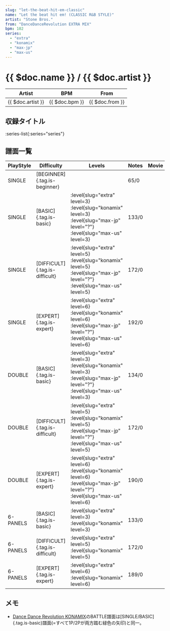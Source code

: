 ```yaml
---
slug: "let-the-beat-hit-em-classic"
name: "Let the beat hit em! (CLASSIC R&B STYLE)"
artist: "Stone Bros."
from: "DanceDanceRevolution EXTRA MIX"
bpm: 102
series:
  - "extra"
  - "konamix"
  - "max-jp"
  - "max-us"
---
```


# {{ $doc.name }} / {{ $doc.artist }}

|Artist|BPM|From|
|------|---|----|
|{{ $doc.artist }}|{{ $doc.bpm }}|{{ $doc.from }}|

## 収録タイトル

:series-list{:series="series"}

## 譜面一覧

|PlayStyle|Difficulty|Levels|Notes|Movie|
|---------|----------|------|-----|-----|
|SINGLE|[BEGINNER]{.tag.is-beginner}||65/0||
|SINGLE|[BASIC]{.tag.is-basic}|:level{slug="extra" level=3} :level{slug="konamix" level=3} :level{slug="max-jp" level="?"} :level{slug="max-us" level=3}|133/0||
|SINGLE|[DIFFICULT]{.tag.is-difficult}|:level{slug="extra" level=5} :level{slug="konamix" level=5} :level{slug="max-jp" level="?"} :level{slug="max-us" level=5}|172/0||
|SINGLE|[EXPERT]{.tag.is-expert}|:level{slug="extra" level=6} :level{slug="konamix" level=6} :level{slug="max-jp" level="?"} :level{slug="max-us" level=6}|192/0||
|DOUBLE|[BASIC]{.tag.is-basic}|:level{slug="extra" level=3} :level{slug="konamix" level=3} :level{slug="max-jp" level="?"} :level{slug="max-us" level=3}|134/0||
|DOUBLE|[DIFFICULT]{.tag.is-difficult}|:level{slug="extra" level=5} :level{slug="konamix" level=5} :level{slug="max-jp" level="?"} :level{slug="max-us" level=5}|172/0||
|DOUBLE|[EXPERT]{.tag.is-expert}|:level{slug="extra" level=6} :level{slug="konamix" level=6} :level{slug="max-jp" level="?"} :level{slug="max-us" level=6}|190/0||
|6-PANELS|[BASIC]{.tag.is-basic}|:level{slug="extra" level=3} :level{slug="konamix" level=3}|133/0||
|6-PANELS|[DIFFICULT]{.tag.is-difficult}|:level{slug="extra" level=5} :level{slug="konamix" level=5}|172/0||
|6-PANELS|[EXPERT]{.tag.is-expert}|:level{slug="extra" level=6} :level{slug="konamix" level=6}|189/0||

## メモ

- [Dance Dance Revolution KONAMIX](/series/konamix)のBATTLE譜面は[SINGLE/BASIC]{.tag.is-basic}譜面(=すべて1P/2Pが両方踏む緑色の矢印)と同一。
